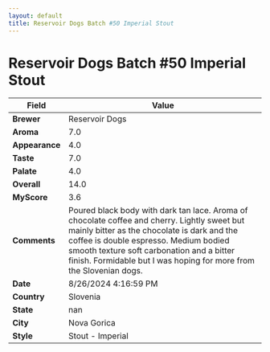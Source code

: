 ```yaml
---
layout: default
title: Reservoir Dogs Batch #50 Imperial Stout
---
```


# Reservoir Dogs Batch #50 Imperial Stout

| Field         | Value                                                                                                   |
|---------------|---------------------------------------------------------------------------------------------------------|
| **Brewer**    | Reservoir Dogs                                                                                        |
| **Aroma**     | 7.0                                                                                         |
| **Appearance**| 4.0                                                                                    |
| **Taste**     | 7.0                                                                                         |
| **Palate**    | 4.0                                                                                        |
| **Overall**   | 14.0                                                                                       |
| **MyScore**   | 3.6                                                                                       |
| **Comments**  | Poured black body with dark tan lace. Aroma of chocolate coffee and cherry. Lightly sweet but mainly bitter as the chocolate is dark and the coffee is double espresso.  Medium bodied smooth texture soft carbonation and a bitter finish.  Formidable but I was hoping for more from the Slovenian dogs.                                                                                      |
| **Date**      | 8/26/2024 4:16:59 PM                                                                                          |
| **Country**   | Slovenia                                                                                       |
| **State**     | nan                                                                                         |
| **City**      | Nova Gorica                                                                                          |
| **Style**     | Stout - Imperial                                                                                         |
